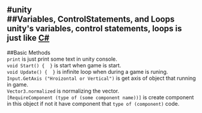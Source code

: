#unity  
##Variables, ControlStatements, and Loops  
unity's variables, control statements, loops is just like [C#](https://github.com/Ju-S/TIL/CSharp)  
---

##Basic Methods  
`print` is just print some text in unity console.  
`void Start() {  }` is start when game is start.  
`void Update() {  }` is infinite loop when during a game is runing.  
`Input.GetAxis ("Hroizontal or Vertical")` is get axis of object that running in game.  
`Vector3.normalized` is normalizing the vector.  
`[RequireComponent (type of (some component name))]` is create component in this object if not it have component that `type of (component)` code.  
